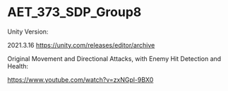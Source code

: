 # AET_373_SDP_Group8
Unity Version:

2021.3.16
https://unity.com/releases/editor/archive

Original Movement and Directional Attacks, with Enemy Hit Detection and Health:

https://www.youtube.com/watch?v=zxNGpl-9BX0
